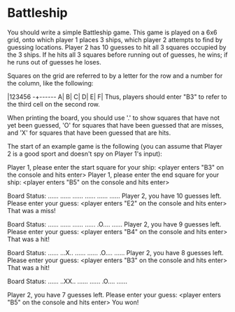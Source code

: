 # Battleship

You should write a simple Battleship game. This game is played on a 6x6 grid, onto which player 1 places 3 ships, which player 2 attempts to find by guessing locations. Player 2 has 10 guesses to hit all 3 squares occupied by the 3 ships. If he hits all 3 squares before running out of guesses, he wins; if he runs out of guesses he loses.

Squares on the grid are referred to by a letter for the row and a number for the column, like the following:

 |123456
-+------
A|
B|
C|
D|
E|
F|
Thus, players should enter "B3" to refer to the third cell on the second row.

When printing the board, you should use '.' to show squares that have not yet been guessed, 'O' for squares that have been guessed that are misses, and 'X' for squares that have been guessed that are hits.

The start of an example game is the following (you can assume that Player 2 is a good sport and doesn't spy on Player 1's input):

Player 1, please enter the start square for your ship: <player enters "B3" on the console and hits enter> Player 1, please enter the end square for your ship: <player enters "B5" on the console and hits enter>

Board Status:
......
......
......
......
......
......
Player 2, you have 10 guesses left.  Please enter your guess: <player enters "E2" on the console and hits enter>
That was a miss!

Board Status:
......
......
......
......
.O....
......
Player 2, you have 9 guesses left.  Please enter your guess: <player enters "B4" on the console and hits enter>
That was a hit!

Board Status:
......
...X..
......
......
.O....
......
Player 2, you have 8 guesses left.  Please enter your guess: <player enters "B3" on the console and hits enter>
That was a hit!

Board Status:
......
..XX..
......
......
.O....
......

Player 2, you have 7 guesses left.  Please enter your guess: <player enters "B5" on the console and hits enter>
You won!
